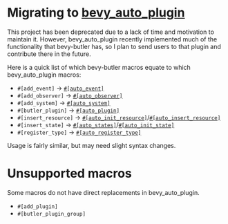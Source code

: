 # Migrating to [bevy_auto_plugin](https://github.com/StrikeForceZero/bevy_auto_plugin)

This project has been deprecated due to a lack of time and motivation to maintain it. However, bevy_auto_plugin recently implemented much of the functionality that bevy-butler has, so I plan to send users to that plugin and contribute there in the future.

Here is a quick list of which bevy-butler macros equate to which bevy_auto_plugin macros:
- `#[add_event]` -> [`#[auto_event]`](https://docs.rs/bevy_auto_plugin/0.5.0/bevy_auto_plugin/modes/global/prelude/attr.auto_event.html)
- `#[add_observer]` -> [`#[auto_observer]`](https://docs.rs/bevy_auto_plugin/0.5.0/bevy_auto_plugin/modes/global/prelude/attr.auto_observer.html)
- `#[add_system]` -> [`#[auto_system]`](https://docs.rs/bevy_auto_plugin/0.5.0/bevy_auto_plugin/modes/global/prelude/attr.auto_system.html)
- `#[butler_plugin]` -> [`#[auto_plugin]`](https://docs.rs/bevy_auto_plugin/0.5.0/bevy_auto_plugin/modes/global/prelude/attr.auto_plugin.html)
- `#[insert_resource]` -> [`#[auto_init_resource]`](https://docs.rs/bevy_auto_plugin/0.5.0/bevy_auto_plugin/modes/global/prelude/attr.auto_init_resource.html)/[`#[auto_insert_resource]`](https://docs.rs/bevy_auto_plugin/0.5.0/bevy_auto_plugin/modes/global/prelude/attr.auto_insert_resource.html)
- `#[insert_state]` -> [`#[auto_states]`](https://docs.rs/bevy_auto_plugin/0.5.0/bevy_auto_plugin/modes/global/prelude/attr.auto_states.html)/[`#[auto_init_state]`](https://docs.rs/bevy_auto_plugin/0.5.0/bevy_auto_plugin/modes/global/prelude/attr.auto_init_state.html)
- `#[register_type]` -> [`#[auto_register_type]`](https://docs.rs/bevy_auto_plugin/0.5.0/bevy_auto_plugin/modes/global/prelude/attr.auto_register_type.html)

Usage is fairly similar, but may need slight syntax changes.

# Unsupported macros

Some macros do not have direct replacements in bevy_auto_plugin.

- `#[add_plugin]`
- `#[butler_plugin_group]`